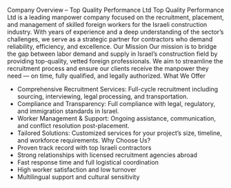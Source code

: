 Company Overview – Top Quality Performance Ltd
Top Quality Performance Ltd is a leading manpower company focused on the recruitment, placement, and management of skilled foreign workers for the Israeli construction industry. With years of experience and a deep understanding of the sector’s challenges, we serve as a strategic partner for contractors who demand reliability, efficiency, and excellence.
Our Mission
Our mission is to bridge the gap between labor demand and supply in Israel’s construction field by providing top-quality, vetted foreign professionals. We aim to streamline the recruitment process and ensure our clients receive the manpower they need — on time, fully qualified, and legally authorized.
What We Offer
- Comprehensive Recruitment Services: Full-cycle recruitment including sourcing, interviewing, legal processing, and transportation.
- Compliance and Transparency: Full compliance with legal, regulatory, and immigration standards in Israel.
- Worker Management & Support: Ongoing assistance, communication, and conflict resolution post-placement.
- Tailored Solutions: Customized services for your project’s size, timeline, and workforce requirements.
Why Choose Us?
- Proven track record with top Israeli contractors
- Strong relationships with licensed recruitment agencies abroad
- Fast response time and full logistical coordination
- High worker satisfaction and low turnover
- Multilingual support and cultural sensitivity
 
